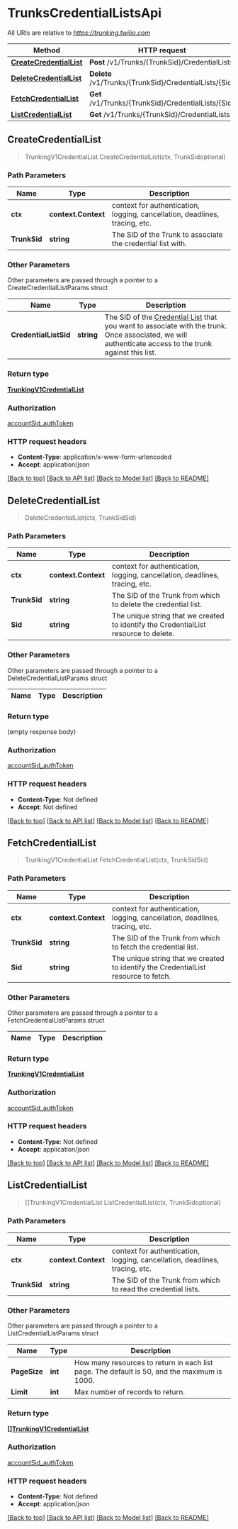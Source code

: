 # TrunksCredentialListsApi

All URIs are relative to *https://trunking.twilio.com*

Method | HTTP request | Description
------------- | ------------- | -------------
[**CreateCredentialList**](TrunksCredentialListsApi.md#CreateCredentialList) | **Post** /v1/Trunks/{TrunkSid}/CredentialLists | 
[**DeleteCredentialList**](TrunksCredentialListsApi.md#DeleteCredentialList) | **Delete** /v1/Trunks/{TrunkSid}/CredentialLists/{Sid} | 
[**FetchCredentialList**](TrunksCredentialListsApi.md#FetchCredentialList) | **Get** /v1/Trunks/{TrunkSid}/CredentialLists/{Sid} | 
[**ListCredentialList**](TrunksCredentialListsApi.md#ListCredentialList) | **Get** /v1/Trunks/{TrunkSid}/CredentialLists | 



## CreateCredentialList

> TrunkingV1CredentialList CreateCredentialList(ctx, TrunkSidoptional)



### Path Parameters


Name | Type | Description
------------- | ------------- | -------------
**ctx** | **context.Context** | context for authentication, logging, cancellation, deadlines, tracing, etc.
**TrunkSid** | **string** | The SID of the Trunk to associate the credential list with.

### Other Parameters

Other parameters are passed through a pointer to a CreateCredentialListParams struct


Name | Type | Description
------------- | ------------- | -------------
**CredentialListSid** | **string** | The SID of the [Credential List](https://www.twilio.com/docs/voice/sip/api/sip-credentiallist-resource) that you want to associate with the trunk. Once associated, we will authenticate access to the trunk against this list.

### Return type

[**TrunkingV1CredentialList**](TrunkingV1CredentialList.md)

### Authorization

[accountSid_authToken](../README.md#accountSid_authToken)

### HTTP request headers

- **Content-Type**: application/x-www-form-urlencoded
- **Accept**: application/json

[[Back to top]](#) [[Back to API list]](../README.md#documentation-for-api-endpoints)
[[Back to Model list]](../README.md#documentation-for-models)
[[Back to README]](../README.md)


## DeleteCredentialList

> DeleteCredentialList(ctx, TrunkSidSid)



### Path Parameters


Name | Type | Description
------------- | ------------- | -------------
**ctx** | **context.Context** | context for authentication, logging, cancellation, deadlines, tracing, etc.
**TrunkSid** | **string** | The SID of the Trunk from which to delete the credential list.
**Sid** | **string** | The unique string that we created to identify the CredentialList resource to delete.

### Other Parameters

Other parameters are passed through a pointer to a DeleteCredentialListParams struct


Name | Type | Description
------------- | ------------- | -------------

### Return type

 (empty response body)

### Authorization

[accountSid_authToken](../README.md#accountSid_authToken)

### HTTP request headers

- **Content-Type**: Not defined
- **Accept**: Not defined

[[Back to top]](#) [[Back to API list]](../README.md#documentation-for-api-endpoints)
[[Back to Model list]](../README.md#documentation-for-models)
[[Back to README]](../README.md)


## FetchCredentialList

> TrunkingV1CredentialList FetchCredentialList(ctx, TrunkSidSid)



### Path Parameters


Name | Type | Description
------------- | ------------- | -------------
**ctx** | **context.Context** | context for authentication, logging, cancellation, deadlines, tracing, etc.
**TrunkSid** | **string** | The SID of the Trunk from which to fetch the credential list.
**Sid** | **string** | The unique string that we created to identify the CredentialList resource to fetch.

### Other Parameters

Other parameters are passed through a pointer to a FetchCredentialListParams struct


Name | Type | Description
------------- | ------------- | -------------

### Return type

[**TrunkingV1CredentialList**](TrunkingV1CredentialList.md)

### Authorization

[accountSid_authToken](../README.md#accountSid_authToken)

### HTTP request headers

- **Content-Type**: Not defined
- **Accept**: application/json

[[Back to top]](#) [[Back to API list]](../README.md#documentation-for-api-endpoints)
[[Back to Model list]](../README.md#documentation-for-models)
[[Back to README]](../README.md)


## ListCredentialList

> []TrunkingV1CredentialList ListCredentialList(ctx, TrunkSidoptional)



### Path Parameters


Name | Type | Description
------------- | ------------- | -------------
**ctx** | **context.Context** | context for authentication, logging, cancellation, deadlines, tracing, etc.
**TrunkSid** | **string** | The SID of the Trunk from which to read the credential lists.

### Other Parameters

Other parameters are passed through a pointer to a ListCredentialListParams struct


Name | Type | Description
------------- | ------------- | -------------
**PageSize** | **int** | How many resources to return in each list page. The default is 50, and the maximum is 1000.
**Limit** | **int** | Max number of records to return.

### Return type

[**[]TrunkingV1CredentialList**](TrunkingV1CredentialList.md)

### Authorization

[accountSid_authToken](../README.md#accountSid_authToken)

### HTTP request headers

- **Content-Type**: Not defined
- **Accept**: application/json

[[Back to top]](#) [[Back to API list]](../README.md#documentation-for-api-endpoints)
[[Back to Model list]](../README.md#documentation-for-models)
[[Back to README]](../README.md)

